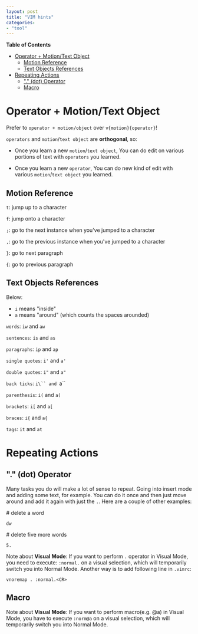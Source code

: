 ```yaml
---
layout: post
title: "VIM hints"
categories: 
- "tool"
---
```


<!--more-->

<!-- START doctoc generated TOC please keep comment here to allow auto update -->
<!-- DON'T EDIT THIS SECTION, INSTEAD RE-RUN doctoc TO UPDATE -->
**Table of Contents**

- [Operator + Motion/Text Object](#operator--motiontext-object)
  - [Motion Reference](#motion-reference)
  - [Text Objects References](#text-objects-references)
- [Repeating Actions](#repeating-actions)
  - ["." (dot) Operator](#-dot-operator)
  - [Macro](#macro)

<!-- END doctoc generated TOC please keep comment here to allow auto update -->

# Operator + Motion/Text Object 

Prefer to `operator + motion/object` over `v{motion}{operator}`!

`operators` and `motion`/`text object` are __orthogonal__, so:

* Once you learn a new `motion`/`text object`,
  You can do edit on various portions of text with `operators` you learned.

* Once you learn a new `operator`,
  You can do new kind of edit with various `motion`/`text object` you learned.

## Motion Reference

`t`: jump up to a character

`f`: jump onto a character

`;`: go to the next instance when you've jumped to a character

`,`: go to the previous instance when you've jumped to a character

`}`: go to next paragraph

`{`: go to previous paragraph


## Text Objects References

Below:

* `i` means "inside"
* `a` means "around" (which counts the spaces arounded)

`words`: `iw` and `aw`

`sentences`: `is` and `as`

`paragraphs`: `ip` and `ap`

`single quotes`: `i'` and `a'`

`double quotes`: `i"` and `a"`

`back ticks`: `i\`` and `a\``

`parenthesis`: `i(` and `a(`

`brackets`: `i[` and `a[`

`braces`: `i{` and `a{`

`tags`: `it` and `at`

# Repeating Actions

## "." (dot) Operator

Many tasks you do will make a lot of sense to repeat. Going into insert mode and adding some text, for example. You can do it once and then just move around and add it again with just the `.`. Here are a couple of other examples:

\# delete a word

    dw


\# delete five more words

    5.

Note about __Visual Mode__: If you want to perform `.` operator in Visual Mode, you need to execute: `:normal.` on a visual selection, which will temporarily switch you into Normal Mode. Another way is to add following line in `.vimrc`:
    
    vnoremap . :normal.<CR>

## Macro

Note about __Visual Mode__: If you want to perform macro(e.g. @a) in Visual Mode, you have to execute `:norm@a` on a visual selection, which will temporarily switch you into Normal Mode. 


